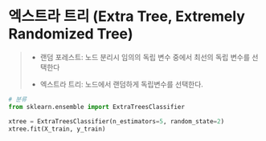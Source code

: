 # 엑스트라 트리 (Extra Tree, Extremely Randomized Tree)

>- 랜덤 포레스트: 노드 분리시 임의의 독립 변수 중에서 최선의 독립 변수를 선택한다
>
>- 엑스트라 트리: 노드에서 랜덤하게 독립변수를 선택한다. 



```python
# 분류
from sklearn.ensemble import ExtraTreesClassifier

xtree = ExtraTreesClassifier(n_estimators=5, random_state=2)
xtree.fit(X_train, y_train)
```

